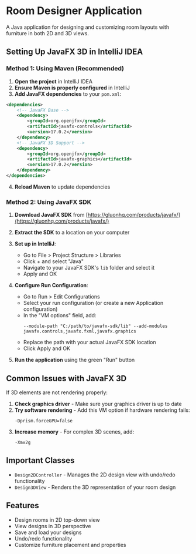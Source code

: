 # Room Designer Application

A Java application for designing and customizing room layouts with furniture in both 2D and 3D views.

## Setting Up JavaFX 3D in IntelliJ IDEA

### Method 1: Using Maven (Recommended)

1. **Open the project** in IntelliJ IDEA
2. **Ensure Maven is properly configured** in IntelliJ
3. **Add JavaFX dependencies** to your `pom.xml`:

```xml
<dependencies>
    <!-- JavaFX Base -->
    <dependency>
        <groupId>org.openjfx</groupId>
        <artifactId>javafx-controls</artifactId>
        <version>17.0.2</version>
    </dependency>
    <!-- JavaFX 3D Support -->
    <dependency>
        <groupId>org.openjfx</groupId>
        <artifactId>javafx-graphics</artifactId>
        <version>17.0.2</version>
    </dependency>
</dependencies>
```

4. **Reload Maven** to update dependencies

### Method 2: Using JavaFX SDK

1. **Download JavaFX SDK** from [https://gluonhq.com/products/javafx/](https://gluonhq.com/products/javafx/)
2. **Extract the SDK** to a location on your computer
3. **Set up in IntelliJ**:
   - Go to File > Project Structure > Libraries
   - Click + and select "Java"
   - Navigate to your JavaFX SDK's `lib` folder and select it
   - Apply and OK
4. **Configure Run Configuration**:
   - Go to Run > Edit Configurations
   - Select your run configuration (or create a new Application configuration)
   - In the "VM options" field, add:
     ```
     --module-path "C:/path/to/javafx-sdk/lib" --add-modules javafx.controls,javafx.fxml,javafx.graphics
     ```
   - Replace the path with your actual JavaFX SDK location
   - Click Apply and OK

5. **Run the application** using the green "Run" button

## Common Issues with JavaFX 3D

If 3D elements are not rendering properly:

1. **Check graphics driver** - Make sure your graphics driver is up to date
2. **Try software rendering** - Add this VM option if hardware rendering fails:
   ```
   -Dprism.forceGPU=false
   ```
3. **Increase memory** - For complex 3D scenes, add:
   ```
   -Xmx2g
   ```

## Important Classes

- `Design2DController` - Manages the 2D design view with undo/redo functionality
- `Design3DView` - Renders the 3D representation of your room design

## Features

- Design rooms in 2D top-down view
- View designs in 3D perspective
- Save and load your designs
- Undo/redo functionality
- Customize furniture placement and properties

